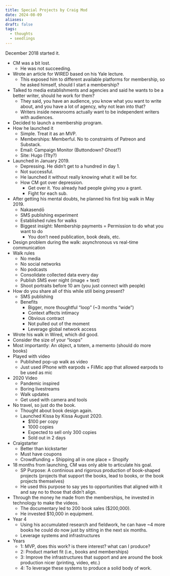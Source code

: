 ```yaml
---
title: Special Projects by Craig Mod
date: 2024-08-09
aliases: 
draft: false
tags:
  - thoughts
  - seedlings
---
```

December 2018 started it.

- CM was a bit lost.
   - He was not succeeding.
- Wrote an article for WIRED based on his Yale lecture.
   - This exposed him to different available platforms for membership, so he asked himself, should I start a membership?
- Talked to media establishments and agencies and said he wants to be a better writer, should he work for them?
   - They said, you have an audience, you know what you want to write about, and you have a lot of agency, why not lean into that?
   - Writers inside newsrooms actually want to be independent writers with audiences.
- Decided to launch a membership program.
- How he launched it
   - Simple. Treat it as an MVP.
   - Memberships: Memberful. No to constraints of Patreon and Substack.
   - Email: Campaign Monitor (Buttondown? Ghost?)
   - Site: Hugo (11ty?)
- Launched in January 2019.
   - Depressing. He didn’t get to a hundred in day 1.
   - Not successful.
   - He launched it without really knowing what it will be for.
   - How CM got over depression.
      - Get over it. You already had people giving you a grant.
      - Fight for each sub.
- After getting his mental doubts, he planned his first big walk in May 2019.
   - Nakasendō
   - SMS publishing experiment
   - Established rules for walks
   - Biggest insight: Membership payments = Permission to do what you want to do
      - You don’t need publication, book deals, etc.
- Design problem during the walk: asynchronous vs real-time communication
- Walk rules
   - No media
   - No social networks
   - No podcasts
   - Consolidate collected data every day
   - Publish SMS ever night (image + text)
   - Shoot portraits before 10 am (you just connect with people)
- How do you share all of this while still being present?
   - SMS publishing
   - Benefits
      - Bigger, more thoughtful “loop” (~3 months “wide”)
      - Context affects intimacy
      - Obvious contract
      - Not pulled out of the moment
      - Leverage global network access
- Wrote his walk in Wired, which did good.
- Consider the size of your “loops”
- Most importantly: An object, a totem, a memento (should do more books)
- Played with video
   - Published pop-up walk as video
   - Just used iPhone with earpods + FilMic app that allowed earpods to be used as mic
- 2020 Video
   - Pandemic inspired
   - Boring livestreams
   - Walk updates
   - Get used with camera and tools
- No travel, so just do the book.
   - Thought about book design again.
   - Launched Kissa by Kissa August 2020.
      - $100 per copy
      - 1000 copies
      - Expected to sell only 300 copies
      - Sold out in 2 days
- Craigstarter
   - Better than kickstarter
   - Must have coupons
   - Crowdfunding + Shipping all in one place = Shopify
- 18 months from launching, CM was only able to articulate his goal.
   - SP Purpose: A continious and rigorous production of book-shaped projects (projects that support the books, lead to books, or the book projects themselves)
   - He used this purpose to say yes to opportunities that aligned with it and say no to those that didn’t align.
- Through the money he made from the memberships, he invested in technology to make the videos.
   - The documentary led to 200 book sales ($200,000).
   - He invested $10,000 in equipment.
- Year 4
   - Using his accumulated research and fieldwork, he can have ~4 more books he could do now just by sitting in the next six months.
   - Leverage systems and infrastructures
- Years
   - 1: MVP, does this work? is there interest? what can I produce?
   - 2: Product market fit (i.e., books and memberships)
   - 3: Improve the infrastructures that support and are around the book production nicer (printing, video, etc.)
   - 4: To leverage these systems to produce a solid body of work.

